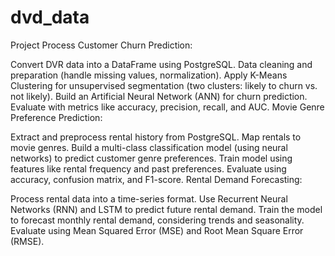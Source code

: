 # dvd_data
Project Process
Customer Churn Prediction:

Convert DVR data into a DataFrame using PostgreSQL.
Data cleaning and preparation (handle missing values, normalization).
Apply K-Means Clustering for unsupervised segmentation (two clusters: likely to churn vs. not likely).
Build an Artificial Neural Network (ANN) for churn prediction.
Evaluate with metrics like accuracy, precision, recall, and AUC.
Movie Genre Preference Prediction:

Extract and preprocess rental history from PostgreSQL.
Map rentals to movie genres.
Build a multi-class classification model (using neural networks) to predict customer genre preferences.
Train model using features like rental frequency and past preferences.
Evaluate using accuracy, confusion matrix, and F1-score.
Rental Demand Forecasting:

Process rental data into a time-series format.
Use Recurrent Neural Networks (RNN) and LSTM to predict future rental demand.
Train the model to forecast monthly rental demand, considering trends and seasonality.
Evaluate using Mean Squared Error (MSE) and Root Mean Square Error (RMSE).
